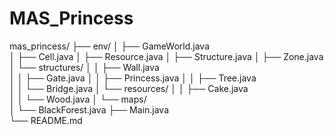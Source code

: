 # MAS_Princess

mas_princess/
├── env/
│   ├── GameWorld.java         
│   ├── Cell.java
│   ├── Resource.java
│   ├── Structure.java
│   ├── Zone.java               
│   └── structures/
│   │   ├── Wall.java           
│   │   ├── Gate.java
│   │   ├── Princess.java
│   │   ├── Tree.java            
│   │   └── Bridge.java
│   └── resources/
│   │   ├── Cake.java            
│   │   └── Wood.java
│   └── maps/         
│       └── BlackForest.java
├── Main.java                   
└── README.md                   
